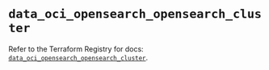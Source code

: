 # `data_oci_opensearch_opensearch_cluster`

Refer to the Terraform Registry for docs: [`data_oci_opensearch_opensearch_cluster`](https://registry.terraform.io/providers/oracle/oci/7.19.0/docs/data-sources/opensearch_opensearch_cluster).
